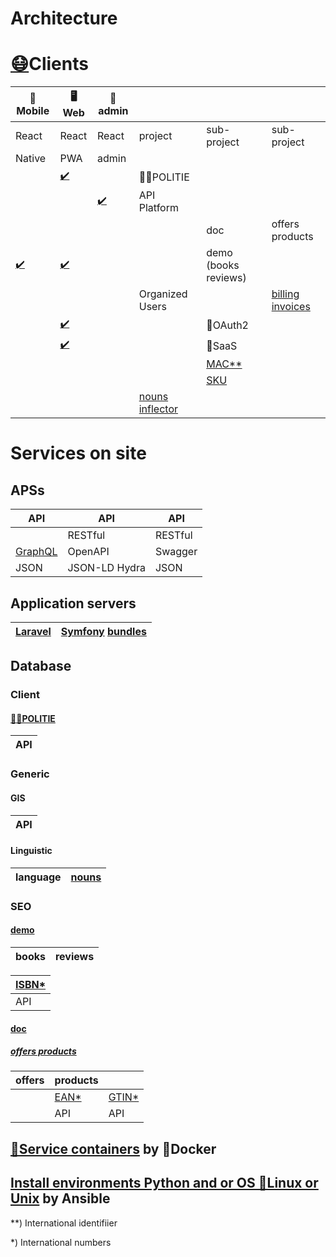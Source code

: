 # Architecture
# [😷](http://github.com/noud/mouth-mask/blob/master/README.md)Clients
| 📱Mobile | 🖥️Web | 🔧admin |  |  |  |
| --- | --- | --- | --- | --- | --- |
| React | React | React | project | sub-project | sub-project |
| Native | PWA | admin |  |  |  |
|  | [✔️](http://github.com/noud/react-openapi-politie/blob/master/README.md) |  | 👮‍♀️POLITIE |  |  |
|  |  | [✔️](http://github.com/noud/api-platform-react-admin/blob/master/README.md) | API Platform |  |  |
|  |  |  |  | doc | offers products |
| [✔️](http://github.com/noud/react-native-openapi-api-platform-demo/blob/master/README.md) | [✔️](http://github.com/noud/react-openapi-api-platform-demo/blob/master/README.md) |  |  | demo (books reviews) |  |
|  |  |  | Organized Users |  | [billing](https://github.com/noud?tab=repositories&q=billing) [invoices](https://github.com/noud?tab=repositories&q=invoices) |
|  | [✔️](http://github.com/noud/frontend/blob/master/README.md) |  |  | 👤OAuth2 |  |
|  | [✔️](http://github.com/noud/laravel-billing/blob/master/README.md) |  |  | 🏢SaaS |  |
|  | |  |  | [MAC**](http://en.wikipedia.org/wiki/MAC_address) |  |
|  | |  |  | [SKU](http://en.wikipedia.org/wiki/Stock_keeping_unit) |  |
|  |  |  | [nouns inflector](http://github.com/noud/nouns-laravel/blob/master/README.md) |  |  |
# Services on site
## APSs
| API | API | API |
| --- | --- | --- |
|  | RESTful | RESTful |
| [GraphQL](http://github.com/noud/saas/blob/master/README.md) | OpenAPI | Swagger |
| JSON | JSON-LD Hydra | JSON |
## Application servers
| [Laravel](http://packagist.org/packages/noud/laravel-api-platform/blob/master/README.md) | [Symfony](http://github.com/noud/gripp_symfony/blob/master/README.md) [bundles](http://packagist.org/users/noud/packages/?query=noud%2Fapi-platform-) |
| --- | --- |
## Database
### Client
#### [👮‍♀️POLITIE](https://github.com/noud/politie-open-data-api/blob/master/README.md)
| API |
| --- |
### Generic
#### GIS
| API |
| --- |
#### Linguistic
| language | [nouns](http://github.com/noud/nouns-db/blob/master/README.md) |
| --- | --- |
### SEO
#### [demo](http://github.com/noud/book-review-db/blob/master/README.md)
| books | reviews |
| --- | --- |

| [ISBN*](http://en.wikipedia.org/wiki/International_Standard_Book_Number) |
| --- |
| API |
#### [doc](https://github.com/noud?tab=repositories&q=api-platform-+bundle)
##### [offers products](https://github.com/noud/api-platform-product-offer-bundle)
| offers | products |  |
| --- | --- | --- |
|  | [EAN*](https://en.wikipedia.org/wiki/International_Article_Number) | [GTIN*](https://en.wikipedia.org/wiki/Global_Trade_Item_Number) |
|  | API | API |

## [🧰Service containers](http://github.com/noud/noud/blob/master/README-containers.md) by 🐳Docker
## [Install environments Python and or OS 🐧Linux or Unix](http://github.com/noud/noud/blob/master/README-OS.md) by Ansible
**) International identifiier

*) International numbers